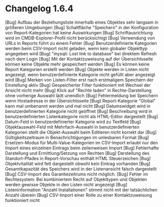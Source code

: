 # Changelog 1.6.4

[Bug]           Aufbau der Beziehungsliste innerhalb eines Objektes sehr langsam in größeren Umgebungen
[Bug]           Schaltfläche "Speichern" in der Konfiguration von Report-Kategorien hat keine Auswirkungen
[Bug]           Schriftausrichtung wird im CMDB-Explorer-Profil nicht berücksichtigt
[Bug]           Verwendung von URLs in Reports führt zu einem Fehler
[Bug]           Benutzerdefinierte Kategorien werden beim CSV-Import nicht geladen, wenn kein globaler Objekttyp angegeben wird
[Bug]           "mysqli: Lost link to database" bei direktem Refresh nach dem Login
[Bug]           Mit der Kontaktzuweisung auf der Übersichtsseite können keine Objekte mehr gespeichert werden
[Bug]           Es können keine Report Kategorien erstellt werden
[Bug]           Objekte werden in Listen nicht angezeigt, wenn benutzerdefinierte Kategorie nicht gefüllt aber angezeigt wird
[Bug]           Merken von Listen-Filter erst nach erstmaligem Speichern der Einstellung aktiv
[Bug]           Gespeicherter Filter funktioniert mit Wechsel der Ansicht nicht mehr
[Bug]           Klick auf "Rechte laden" in Rechte-Darstellung ohne vorherige Auswahl lädt unendlich
[Bug]           Fehlermeldung bei Speichern wenn Hostadresse in der Übersichtsseite
[Bug]           Report-Kategorie "Global" kann mal umbenannt werden und mal nicht
[Bug]           Datumswidget wird in benutzerdefinierten Kategorie nicht geöffnet
[Bug]           Beschreibung wird in benutzerdefinierten Listenkategorie nicht als HTML-Editor dargestellt
[Bug]           Datum-Feld in benutzerdefinierter Kategorie wird zu Textfeld
[Bug]           Objektauswahl-Feld mit Mehrfach-Auswahl in benutzerdefinierten Kategorien stellt die Objekt-Auswahl beim Editieren nicht korrekt dar
[Bug]           Gültigkeitszeitraum in Benachrichtigungen im unlesbaren Format
[Bug]           Ersetzen-Modus für Multi-Value-Kategorien im CSV-Import erlaubt nur den Import eines einzelnen Eintrags beim zeilenweisen Import
[Bug]           Fehlerhafte Darstellung und Ermittlung/Setzung von Rechten
[Bug]           Darstellung des Standort-Pfades in Report-Vorschau enthält HTML Steuerzeichen
[Bug]           Objektvitalität wird fett dargestellt obwohl kein Eintrag vorhanden
[Bug]           Gesamtkapazität des Speichers wird in der Listenansicht falsch dargestellt
[Bug]           CSV-Import des Garantiezeitrums nicht möglich.
[Bug]           Fehler im Rechtesystem: Bei kombiniertem Recht auf Objekttypen und Objekten werden gewisse Objekte in den Listen nicht angezeigt
[Bug]           Listeninformation "Anzahl Installationen" stimmt nicht mit der tatsächlichen Anzahl überein
[Bug]           CSV-Import einer Rolle zu einer Kontaktzuweisung funktioniert nicht

